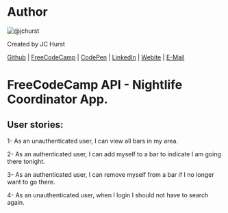 # Author
![@jchurst](https://avatars0.githubusercontent.com/jchurst?&s=128)

Created by JC Hurst

[Github](https://github.com/jchurst) | [FreeCodeCamp](http://www.freecodecamp.com/jchurst) | [CodePen](http://codepen.io/jchurst/) | [LinkedIn](https://www.linkedin.com/in/jchurst) | [Webite](http://hurstcreative.com/) | [E-Mail](mailto:jchurstmail@gmail.com)

# FreeCodeCamp API - Nightlife Coordinator App.

## User stories:

1- As an unauthenticated user, I can view all bars in my area.

2- As an authenticated user, I can add myself to a bar to indicate I am going there tonight.

3- As an authenticated user, I can remove myself from a bar if I no longer want to go there.

4- As an unauthenticated user, when I login I should not have to search again.


